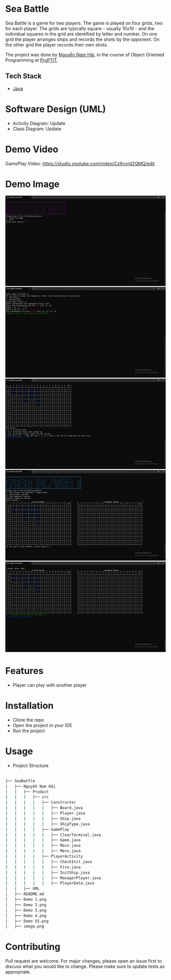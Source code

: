 # Sea Battle
Sea Battle is a game for two players. The game is played on four grids, two for each player. The grids are typically square - usually 10x10 - and the individual squares in the grid are identified by letter and number. On one grid the player arranges ships and records the shots by the opponent. On the other grid the player records their own shots.

The project was done by [Nguyễn Nam Hải](https://github.com/HandQ2212), in the course of Object Oriented Programming at [ProPTIT](https://proptit.com/).


## Tech Stack

- [Java](https://www.java.com/en/)

# Software Design (UML)
- Activity Diagram: Update
- Class Diagram: Update

# Demo Video

GamePlay Video: https://studio.youtube.com/video/Cz6vyrd2QMQ/edit

# Demo Image
 
![alt text](<Demo 1.png>) 
![alt text](<Demo 2.png>) 
![alt text](<Demo 3.png>) 
![alt text](<Demo 4.png>)
![alt text](<Demo 5.png>)
# Features
- Player can play with another player

# Installation
- Clone the repo
- Open the project in your IDE
- Run the project

# Usage
- Project Structure
```bash

├── SeaBattle
│   ├── Nguyễn Nam Hải
│   │   ├── Product
|   |   |   ├── src
|   |   |   |   ├── Constructor
|   |   |   |   |   ├── Board.java
|   |   |   |   |   ├── Player.java
|   |   |   |   |   ├── Ship.java
|   |   |   |   |   ├── ShipType.java
|   |   |   |   ├── GamePlay
|   |   |   |   |   ├── ClearTerminal.java
|   |   |   |   |   ├── Game.java
|   |   |   |   |   ├── Main.java
|   |   |   |   |   ├── Menu.java
|   |   |   |   ├── PlayerActivity
|   |   |   |   |   ├── CheckInit.java
|   |   |   |   |   ├── Fire.java
|   |   |   |   |   ├── InitShip.java
|   |   |   |   |   ├── ManagerPlayer.java
|   |   |   |   |   ├── PlayerData.java
│   │   ├── UML
│   ├── README.md
│   ├── Demo 1.png
│   ├── Demo 2.png
│   ├── Demo 3.png
│   ├── Demo 4.png
│   ├── Demo 55.png
│   ├── image.png
```

# Contributing
Pull request are welcome. For major changes, please open an issue first to discuss what you would like to change.
Please make sure to update tests as appropriate.
